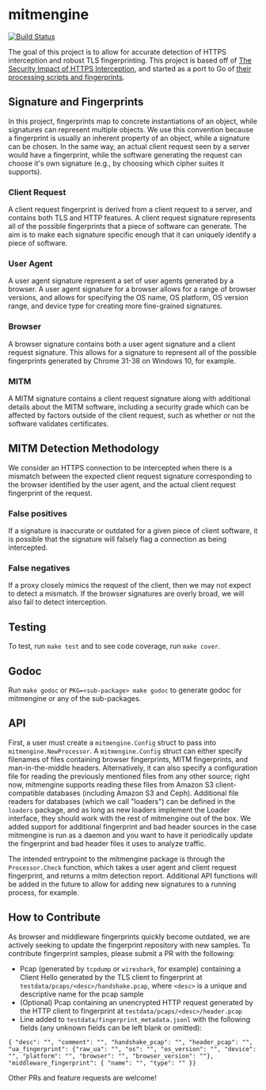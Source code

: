 # mitmengine

[![Build Status](https://travis-ci.org/cloudflare/mitmengine.svg?branch=master)](https://travis-ci.org/cloudflare/mitmengine)

The goal of this project is to allow for accurate detection of HTTPS interception and robust TLS fingerprinting. 
This project is based off of [The Security Impact of HTTPS Interception](https://zakird.com/papers/https_interception.pdf), and started as a port to Go of [their processing scripts and fingerprints](https://github.com/zakird/tlsfingerprints).

## Signature and Fingerprints
In this project, fingerprints map to concrete instantiations of an object, while signatures can represent multiple objects. We use this convention because a fingerprint is usually an inherent property of an object, while a signature can be chosen. In the same way, an actual client request seen by a server would have a fingerprint, while the software generating the request can choose it's own signature (e.g., by choosing which cipher suites it supports).

### Client Request
A client request fingerprint is derived from a client request to a server, and contains both TLS and HTTP features. A client request signature represents all of the possible fingerprints that a piece of software can generate. The aim is to make each signature specific enough that it can uniquely identify a piece of software.

### User Agent
A user agent signature represent a set of user agents generated by a browser. A user agent signature for a browser allows for a range of browser versions, and allows for specifying the OS name, OS platform, OS version range, and device type for creating more fine-grained signatures.

### Browser
A browser signature contains both a user agent signature and a client request signature. This allows for a signature to represent all of the possible fingerprints generated by Chrome 31-38 on Windows 10, for example.

### MITM
A MITM signature contains a client request signature along with additional details about the MITM software, including a security grade which can be affected by factors outside of the client request, such as whether or not the software validates certificates.

## MITM Detection Methodology
We consider an HTTPS connection to be intercepted when there is a mismatch
between the expected client request signature corresponding to the browser
identified by the user agent, and the actual client request fingerprint of the
request.

### False positives
If a signature is inaccurate or outdated for a given piece of client software,
it is possible that the signature will falsely flag a connection as being
intercepted.

### False negatives
If a proxy closely mimics the request of the client, then we may not expect to
detect a mismatch. If the browser signatures are overly broad, we will also
fail to detect interception.

## Testing
To test, run `make test` and to see code coverage, run `make cover`.

## Godoc
Run `make godoc` or `PKG=<sub-package> make godoc` to generate godoc for mitmengine or any of the sub-packages.

## API
First, a user must create a `mitmengine.Config` struct to pass into `mitmengine.NewProcessor`. A `mitmengine.Config` 
struct can either specify filenames of files containing browser fingerprints, MITM fingerprints, and man-in-the-middle 
headers. Alternatively, it can also specify a configuration file for reading the previously mentioned files from any 
other source; right now, mitmengine supports reading these files from Amazon S3 client-compatible databases (including 
Amazon S3 and Ceph). Additional file readers for databases (which we call "loaders") can be defined in the `loaders` 
package, and as long as new loaders implement the Loader interface, they should work with the rest of mitmengine out of the 
box. We added support for additional fingerprint and bad header sources in the case mitmengine is run as a daemon and 
you want to have it periodically update the fingerprint and bad header files it uses to analyze traffic.

The intended entrypoint to the mitmengine package is through the `Processor.Check` function, which takes a user agent and client request fingerprint, and returns a mitm detection report. Additional API functions will be added in the future to allow for adding new signatures to a running process, for example.

## How to Contribute

As browser and middleware fingerprints quickly become outdated, we are actively seeking to update the fingerprint repository with new samples. To contribute fingerprint samples, please submit a PR with the following:
- Pcap (generated by `tcpdump` or `wireshark`, for example) containing a Client Hello generated by the TLS client to fingerprint at `testdata/pcaps/<desc>/handshake.pcap`, where `<desc>` is a unique and descriptive name for the pcap sample
- (Optional) Pcap containing an unencrypted HTTP request generated by the HTTP client to fingerprint at `testdata/pcaps/<desc>/header.pcap`
- Line added to `testdata/fingerprint_metadata.jsonl` with the following fields (any unknown fields can be left blank or omitted):
```
{ "desc": "", "comment": "", "handshake_pcap": "", "header_pcap": "", "ua_fingerprint": {"raw_ua": "", "os": "", "os_version": "", "device": "", "platform": "", "browser": "", "browser_version": ""}, "middleware_fingerprint": { "name": "", "type": "" }}
```

Other PRs and feature requests are welcome!
